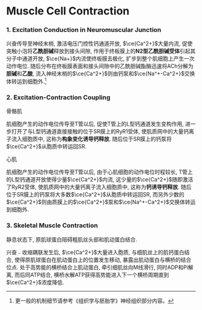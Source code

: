 # Muscle Cell Contraction

### 1. Excitation Conduction in Neuromuscular Junction

兴奋传导至神经末梢, 激活电压门控性钙通道开放, $\ce{Ca^2+}$大量内流, 促使突触小泡将**乙酰胆碱**释放到接头间隙, 作用于终板膜上的**N2型乙酰胆碱受体**引起其分子中通道开放, $\ce{Na+}$内流使终板膜去极化, 扩步到整个肌细胞上产生一次动作电位. 随后分布在终板膜表面和接头间隙中的乙酰胆碱酯酶迅速将ACh分解为**胆碱**和**乙酸**, 流入神经末梢的$\ce{Ca^2+}$则由钙泵和$\ce{Na^+-Ca^2+}$交换体转运到细胞外.[^1]



### 2. Excitation-Contraction Coupling

骨骼肌

肌细胞产生的动作电位传导至T管以后, 促使T管上的L型钙通道发生变构作用, 进一步打开了与L型钙通道直接接触的位于SR膜上的RyR1受体, 使肌质网中的大量钙离子流入细胞质中, 这称为**构象变化诱导钙释放**. 随后位于SR膜上的钙泵将$\ce{Ca^2+}$从胞质中转运回SR.

心肌

肌细胞产生的动作电位传导至T管以后, 由于心肌细胞的动作电位时程较长, T管上的L型钙通道开放使得少量$\ce{Ca^2+}$内流, 这少量的$\ce{Ca^2+}$随即激活了RyR2受体, 使肌质网中的大量钙离子流入细胞质中, 这称为**钙诱导钙释放**. 随后位于SR膜上的钙泵将大多数$\ce{Ca^2+}$从胞质中转运回SR, 而另外少数的$\ce{Ca^2+}$则由质膜上的$\ce{Ca^2+}$泵和$\ce{Na^+-Ca^2+}$交换体转运到细胞外. 



### 3. Skeletal Muscle Contraction

静息状态下, 原肌球蛋白阻碍粗肌丝头部和肌动蛋白结合. 

兴奋﹣收缩耦联发生后, $\ce{Ca^2+}$大量进入胞质, 与细肌丝上的肌钙蛋白结合, 使得原肌球蛋白在肌动蛋白上的位置发生移动, 暴露出肌动蛋白与横桥的结合位点. 处于高势能的横桥结合上肌动蛋白, 牵引细肌丝向M线滑行, 同时ADP和Pi解离, 而后同ATP结合, 横桥水解ATP获得高势能进入下一个横桥周期直到$\ce{Ca^2+}$浓度降低. 





[^1]: 更一般的机制细节请参考《组织学与胚胎学》神经组织部分内容。

